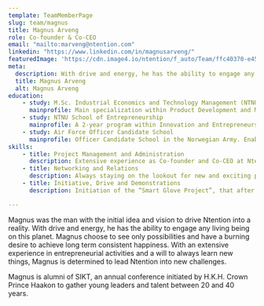 ```yaml
---
template: TeamMemberPage
slug: team/magnus
title: Magnus Arveng
role: Co-founder & Co-CEO
email: "mailto:marveng@ntention.com"
linkedin: "https://www.linkedin.com/in/magnusarveng/"
featuredImage: 'https://cdn.image4.io/ntention/f_auto/Team/ffc40370-e453-481e-8e61-89b73d560a8e.Jpeg'
meta:
  description: With drive and energy, he has the ability to engage any living being on this planet. Magnus choose to see only possibilities and have a burning desire to …
  title: Magnus Arveng
  alt: Magnus Arveng
education:
    - study: M.Sc. Industrial Economics and Technology Management (NTNU)
      mainprofile: Main specialization within Product Development and Manufacturing
    - study: NTNU School of Entrepreneurship
      mainprofile: A 2-year program within Innovation and Entrepreneurship
    - study: Air Force Officer Candidate School
      mainprofile: Officer Candidate School in the Norwegian Army. Enables the student to conceal the role of soldier, instructor and leader through a combination of theory and practice.
skills:
    - title: Project Management and Administration
      description: Extensive experience as Co-founder and Co-CEO at Ntention
    - title: Networking and Relations
      description: Always staying on the lookout for new and exciting possibilities
    - title: Initiative, Drive and Demonstrations
      description: Initiation of the “Smart Glove Project”, that after a numerous of pitches and demonstrations led to the business we know as Ntention.

---
```

<!BIO>
Magnus was the man with the initial idea and vision to drive Ntention into a reality. With drive and energy, he has the ability to engage any living being on this planet. Magnus choose to see only possibilities and have a burning desire to achieve long term consistent happiness. With an extensive experience in entrepreneurial activities and a will to always learn new things, Magnus is determined to lead Ntention into new challenges.

Magnus is alumni of SIKT, an annual conference initiated by H.K.H. Crown Prince Haakon to gather young leaders and talent between 20 and 40 years.
